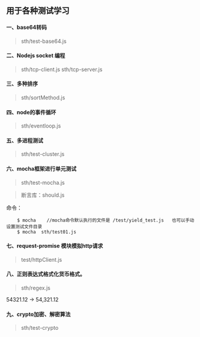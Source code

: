 ## 用于各种测试学习

#### 一、base64转码

>sth/test-base64.js

#### 二、Nodejs socket 编程

>sth/tcp-client.js  sth/tcp-server.js

#### 三、多种排序

>sth/sortMethod.js

#### 四、node的事件循环

>sth/eventloop.js

#### 五、多进程测试

>sth/test-cluster.js

#### 六、mocha框架进行单元测试
>sth/test-mocha.js

>断言库：should.js

命令：
```
    $ mocha    //mocha命令默认执行的文件是 /test/yield_test.js   也可以手动设置测试文件目录
    $ mocha  sth/test01.js
```

#### 七、request-promise 模块模拟http请求

>test/httpClient.js

#### 八、正则表达式格式化货币格式。

>sth/regex.js

54321.12 -> 54,321.12

#### 九、crypto加密、解密算法

>sth/test-crypto